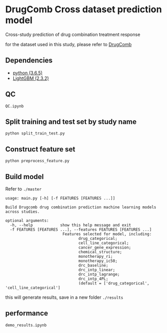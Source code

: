 # DrugComb Cross dataset prediction model
Cross-study prediction of drug combination treatment response

for the dataset used in this study, please refer to [DrugComb](https://drugcomb.fimm.fi/)
## Dependencies

* [python (3.6.5)](https://www.python.org)
* [LightGBM (2.3.2)](https://lightgbm.readthedocs.io/en/latest/index.html)


## QC

```
QC.ipynb
```

## Split training and test set by study name

```
python split_train_test.py
```
## Construct feature set

```
python preprocess_feature.py
```

## Build model

Refer to `./master`

```
usage: main.py [-h] [-f FEATURES [FEATURES ...]]

Build Drugcomb drug combination prediction machine learning models across studies.

optional arguments:
  -h, --help            show this help message and exit
  -f FEATURES [FEATURES ...], --features FEATURES [FEATURES ...]
                         Features selected for model, including:
                                drug_categorical;
                                cell_line_categorical;
                                cancer_gene_expression;
                                chemical_structure;
                                monotherapy_ri;
                                monotherapy_ic50;
                                drc_baseline;
                                drc_intp_linear;
                                drc_intp_lagrange;
                                drc_intp_4PL;
                                (default = ['drug_categorical', 'cell_line_categorical']
```

this will generate results, save in a new folder `./results`

## performance
```
demo_results.ipynb
```
